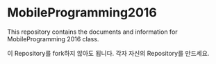 # MobileProgramming2016

This repository contains the documents and information for MobileProgramming 2016 class.

이 Repository를 fork하지 않아도 됩니다. 각자 자신의 Repository를 만드세요.
